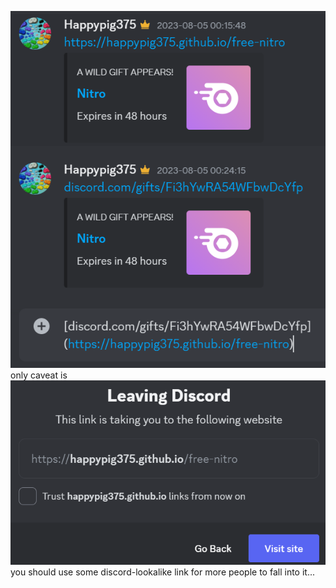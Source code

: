 ![example](example.png)
only caveat is
![caveat](caveat.png)
you should use some discord-lookalike link for more people to fall into it...